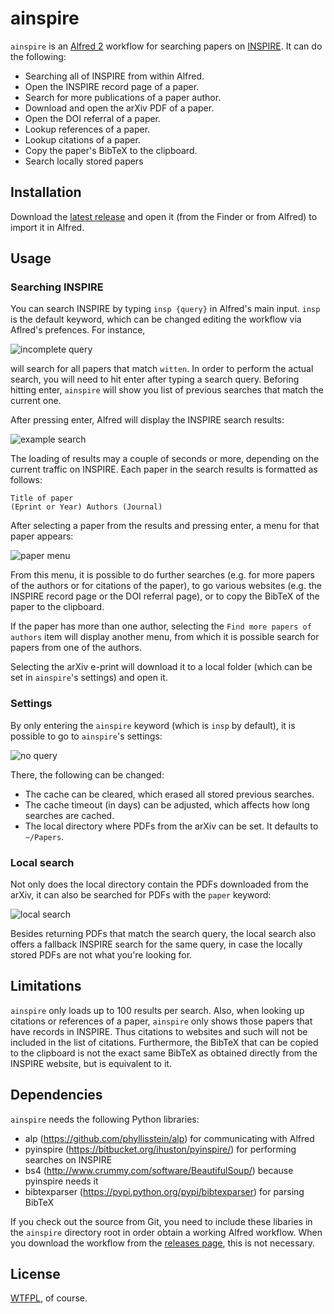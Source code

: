 ainspire
========

`ainspire` is an [Alfred 2](http://www.alfredapp.com) workflow for searching papers on [INSPIRE](http://inspirehep.net/).
It can do the following:

  * Searching all of INSPIRE from within Alfred.
  * Open the INSPIRE record page of a paper.
  * Search for more publications of a paper author.
  * Download and open the arXiv PDF of a paper.
  * Open the DOI referral of a paper.
  * Lookup references of a paper.
  * Lookup citations of a paper.
  * Copy the paper's BibTeX to the clipboard.
  * Search locally stored papers


Installation
------------

Download the [latest release](https://github.com/teake/ainspire/releases)
and open it (from the Finder or from Alfred) to import it in Alfred.

Usage
-----

### Searching INSPIRE ###

You can search INSPIRE by typing `insp {query}` in Alfred's main input. `insp` is the default keyword,
which can be changed editing the workflow via Aflred's prefences. For instance,

![incomplete query](https://raw.github.com/teake/ainspire/master/screenshots/incomplete_query.png)

will search for all papers that match `witten`. In order to perform the actual
search, you will need to hit enter after typing a search query. Beforing hitting
enter, `ainspire` will show you list of previous searches that match the
current one.

After pressing enter, Alfred will display the INSPIRE search results:

![example search](https://raw.github.com/teake/ainspire/master/screenshots/complete_query.png)

The loading of results may a couple of seconds or more, depending on the current traffic on INSPIRE.
Each paper in the search results is formatted as follows:

    Title of paper
    (Eprint or Year) Authors (Journal)

After selecting a paper from the results and pressing enter, a menu for that paper appears:

![paper menu](https://raw.github.com/teake/ainspire/master/screenshots/paper_menu.png)

From this menu, it is possible to do further searches (e.g. for more papers of the authors
or for citations of the paper), to go various websites (e.g. the INSPIRE record page
or the DOI referral page), or to copy the BibTeX of the paper to the clipboard.

If the paper has more than one author, selecting the `Find more papers of authors` item
will display another menu, from which it is possible search for papers from one of the authors.

Selecting the arXiv e-print will download it to a local folder (which can be set
in `ainspire`'s settings) and open it.

### Settings ###

By only entering the `ainspire` keyword (which is `insp` by default), it is possible
to go to `ainspire`'s settings:

![no query](https://raw.github.com/teake/ainspire/master/screenshots/no_query.png)

There, the following can be changed:

  * The cache can be cleared, which erased all stored previous searches.
  * The cache timeout (in days) can be adjusted, which affects how long searches are cached.
  * The local directory where PDFs from the arXiv can be set. It defaults to `~/Papers`.

### Local search ###

Not only does the local directory contain the PDFs downloaded from the arXiv, it can
also be searched for PDFs with the `paper` keyword:

![local search](https://raw.github.com/teake/ainspire/master/screenshots/local_search.png)

Besides returning PDFs that match the search query, the local search also offers a fallback
INSPIRE search for the same query, in case the locally stored PDFs are not what you're looking
for.


Limitations
-----------

`ainspire` only loads up to 100 results per search. Also, when looking up citations or references
of a paper, `ainspire` only shows those papers that have records in INSPIRE. Thus citations to
websites and such will not be included in the list of citations.
Furthermore, the BibTeX that can be copied to the clipboard is not the exact same BibTeX as
obtained directly from the INSPIRE website, but is equivalent to it.

Dependencies
------------

`ainspire` needs the following Python libraries:

  * alp (https://github.com/phyllisstein/alp)
    for communicating with Alfred 
  * pyinspire (https://bitbucket.org/ihuston/pyinspire/)
    for performing searches on INSPIRE
  * bs4 (http://www.crummy.com/software/BeautifulSoup/)
    because pyinspire needs it
  * bibtexparser (https://pypi.python.org/pypi/bibtexparser)
    for parsing BibTeX


If you check out the source from Git, you need to include these libaries in the `ainspire`
directory root in order obtain a working Alfred workflow. When you download the workflow from
the [releases page](https://github.com/teake/ainspire/releases), this is not necessary.

License
-------

[WTFPL](http://www.wtfpl.net/about/), of course.
